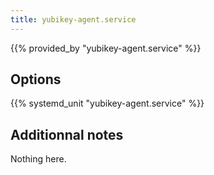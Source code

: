```yaml
---
title: yubikey-agent.service
---
```


{{% provided_by "yubikey-agent.service" %}}

## Options

{{% systemd_unit "yubikey-agent.service" %}}

## Additionnal notes

Nothing here.